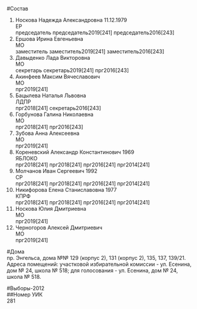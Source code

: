 #Состав  
1. Носкова Надежда Александровна 11.12.1979  
    ЕР  
    председатель председатель2019[241] председатель2016[243]  
2. Ершова Ирина Евгеньевна  
    МО  
    заместитель заместитель2019[241] заместитель2016[243]  
3. Давыденко Лада Викторовна  
    МО  
    секретарь секретарь2019[241] прг2016[243]  
4. Акинфеев Максим Вячеславович  
    МО  
    прг2019[241]  
5. Бацылева Наталья Львовна  
    ЛДПР  
    прг2018[241] секретарь2016[243]  
6. Горбунова Галина Николаевна  
    МО  
    прг2018[241] прг2016[243]  
7. Зубова Анна Алексеевна  
    МО  
    прг2019[241]  
8. Кореневский Александр Константинович 1969  
    ЯБЛОКО  
    прг2018[241] прг2018[241] прг2016[241] прг2014[241]  
9. Молчанов Иван Сергеевич 1992  
    СР  
    прг2018[241] прг2018[241] прг2016[241] прг2014[241]  
10. Никифорова Елена Станиславовна 1977  
    КПРФ  
    прг2018[241] прг2018[241] прг2016[241] прг2014[241]  
11. Носкова Юлия Дмитриевна  
    МО  
    прг2019[241]  
12. Черногоров Алексей Дмитриевич  
    МО  
    прг2019[241]  
  
#Дома  
пр. Энгельса, дома №№ 129 (корпус 2), 131 (корпус 2), 135, 137, 139/21. Адреса помещений: участковой избирательной комиссии - ул. Есенина, дом № 24, школа № 518; для голосования - ул. Есенина, дом № 24, школа № 518.  
  
#Выборы-2012  
##Номер УИК  
281  
